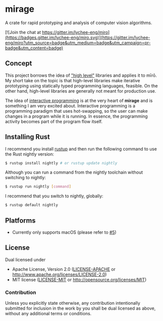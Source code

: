 # mirage

A crate for rapid prototyping and analysis of computer vision algorithms.

[![Join the chat at https://gitter.im/lychee-eng/miro](https://badges.gitter.im/lychee-eng/miro.svg)](https://gitter.im/lychee-eng/miro?utm_source=badge&utm_medium=badge&utm_campaign=pr-badge&utm_content=badge)

## Concept

This project borrows the idea of ["high level"][high-level-post] libraries and applies it to mīrō.
My short take on the topic is that high-level libraries make iterative prototyping using statically 
typed programming languages, feasible. On the other hand, high-level libraries are generally not 
meant for production use.

The idea of [interactive programming][interactive-wiki] is at the very heart of __mirage__ and is 
something I am very excited about. Interactive programming is a programming paradigm that uses
hot-swapping, so the user can make changes in a program while it is running. In essence, the 
programming activity becomes part of the program flow itself.

## Installing Rust

I recommend you install [rustup][rustup] and then run the following command to use 
the Rust nightly version:

```sh
$ rustup install nightly # or rustup update nightly
```

Although you can run a command from the nightly toolchain without switching to nightly:

```sh
$ rustup run nightly [command]
```

I recommend that you switch to nightly, globally:

```sh
$ rustup default nightly
```

## Platforms

* Currently only supports macOS (please refer to [#5](/../../issues/5))

## License

Dual licensed under
  * Apache License, Version 2.0 ([LICENSE-APACHE][apache] or http://www.apache.org/licenses/LICENSE-2.0)
  * MIT license ([LICENSE-MIT][mit] or http://opensource.org/licenses/MIT)

### Contribution

Unless you explicitly state otherwise, any contribution intentionally submitted for inclusion in the 
work by you shall be dual licensed as above, without any additional terms or conditions.

[high-level-post]: http://blog.piston.rs/2014/12/27/the-road-to-high-level-libraries/
[interactive-wiki]: https://en.wikipedia.org/wiki/Interactive_programming
[rustup]: https://www.rustup.rs
[apache]: ../../../license/blob/master/LICENSE-APACHE
[mit]: ../../../license/blob/master/LICENSE-MIT
